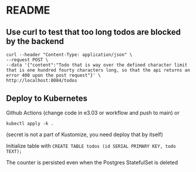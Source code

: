 # README

## Use curl to test that too long todos are blocked by the backend

```
curl --header "Content-Type: application/json" \
--request POST \
--data '{"content":"Todo that is way over the defined character limit that is one hundred fourty characters long, so that the api returns an error 400 upon the post request"}' \
http://localhost:8084/todos
```

## Deploy to Kubernetes

Github Actions (change code in e3.03 or workflow and push to main) or 

```
kubectl apply -k .
```

(secret is not a part of Kustomize, you need deploy that by itself)

Initialize table with `CREATE TABLE todos (id SERIAL PRIMARY KEY, todo TEXT);`

The counter is persisted even when the Postgres StatefulSet is deleted

